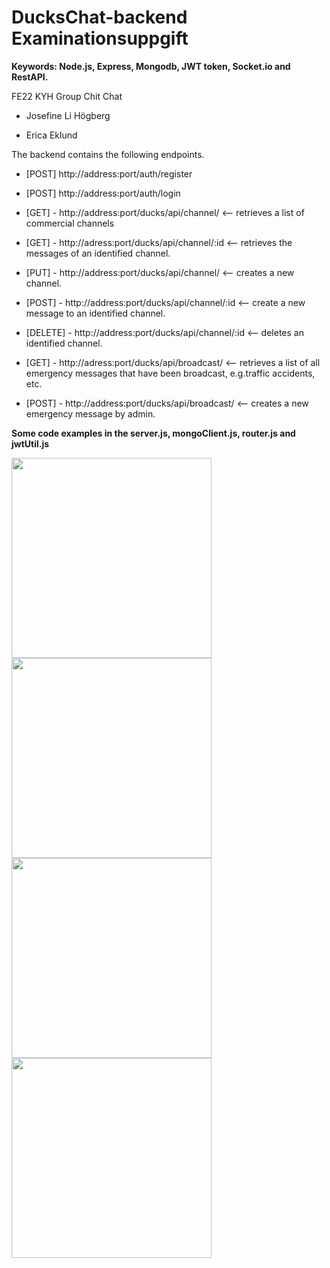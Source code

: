 # DucksChat-backend Examinationsuppgift 
**Keywords: Node.js, Express, Mongodb, JWT token, Socket.io and RestAPI.**

FE22 KYH Group Chit Chat

* Josefine Li Högberg

* Erica Eklund

The backend contains the following endpoints. 

* [POST] http://address:port/auth/register

* [POST] http://address:port/auth/login

* [GET] - http://address:port/ducks/api/channel/ <-- retrieves a list of commercial channels

* [GET] - http://adress:port/ducks/api/channel/:id <-- retrieves the messages of an identified channel.

* [PUT] - http://address:port/ducks/api/channel/ <-- creates a new channel. 

* [POST] - http://address:port/ducks/api/channel/:id <-- create a new message to an identified channel.

* [DELETE] - http://address:port/ducks/api/channel/:id <-- deletes an identified channel.

* [GET] - http://adress:port/ducks/api/broadcast/ <-- retrieves a list of all emergency messages that have been broadcast, e.g.traffic accidents, etc. 

* [POST] - http://address:port/ducks/api/broadcast/ <-- creates a new emergency message by admin.

**Some code examples in the server.js, mongoClient.js, router.js and jwtUtil.js**

<img width="320" src="https://user-images.githubusercontent.com/97985695/232014401-972f5a2d-310d-49de-8987-702d604b5458.png">
<img width="320" src="https://user-images.githubusercontent.com/97985695/232014497-3c2d0f0e-e7c0-474a-a577-6e28a60d9cb9.png">
<img width="320" src="https://user-images.githubusercontent.com/97985695/232014518-16ee9981-9277-4e6c-9145-9e87688ed48a.png">
<img width="320" src="https://user-images.githubusercontent.com/97985695/232016403-8a42117a-eebf-4c51-9ada-161a81850bce.png">

